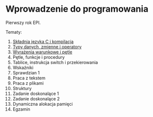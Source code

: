 # Wprowadzenie do programowania

Pierwszy rok EPI.

Tematy: 

01. [Składnia języka C i kompilacja](https://github.com/anna-wro/epi.c/tree/master/01.%20sk%C5%82adnia%20j%C4%99zyka%20C%20i%20kompilacja)
02. [Typy danych, zmienne i operatory](https://github.com/anna-wro/epi.c/tree/master/02.%20typy%20danych%2C%20zmienne%20i%20operatory)
03. [Wyrażenia warunkowe i pętle](https://github.com/anna-wro/epi.c/tree/master/03.%20wyra%C5%BCenia%20warunkowe%20i%20p%C4%99tle)
04. Pętle, funkcje i procedury
05. Tablice, instrukcja switch i przekierowania
06. Wskaźniki
07. Sprawdzian 1
07. Praca z tekstem
07. Praca z plikami
07. Struktury
07. Zadanie doskonalące 1
07. Zadanie doskonalące 2
07. Dynamiczna alokacja pamięci
07. Egzamin
